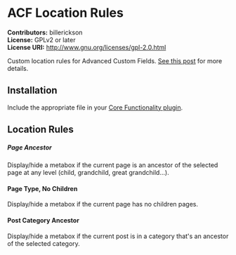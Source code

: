 # ACF Location Rules #
**Contributors:** billerickson  
**License:** GPLv2 or later  
**License URI:** http://www.gnu.org/licenses/gpl-2.0.html

Custom location rules for Advanced Custom Fields. [See this post](http://www.billerickson.net/acf-custom-location-rules/) for more details. 

## Installation
Include the appropriate file in your [Core Functionality plugin](http://www.billerickson.net/core-functionality-plugin/).

## Location Rules

##### Page Ancestor
Display/hide a metabox if the current page is an ancestor of the selected page at any level (child, grandchild, great grandchild…).

#### Page Type, No Children
Display/hide a metabox if the current page has no children pages.

#### Post Category Ancestor
Display/hide a metabox if the current post is in a category that's an ancestor of the selected category.